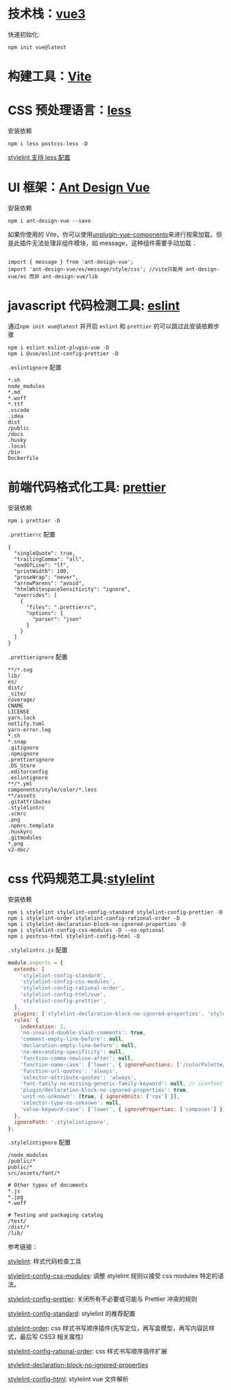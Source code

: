 # 技术栈：[vue3](https://staging-cn.vuejs.org/)

快速初始化:

```
npm init vue@latest
```

# 构建工具：[Vite](https://vitejs.cn/)

# CSS 预处理语言：[less](https://less.bootcss.com/)

安装依赖

```
npm i less postcss-less -D
```

[stylelint 支持 less 配置](https://github.com/stylelint/stylelint/issues/5663)

# UI 框架：[Ant Design Vue](https://www.antdv.com/components/overview-cn)

安装依赖

```
npm i ant-design-vue --save
```

如果你使用的 Vite，你可以使用[unplugin-vue-components](https://www.npmjs.com/package/unplugin-vue-components)来进行按需加载。但是此插件无法处理非组件模块，如 message，这种组件需要手动加载：

```

import { message } from 'ant-design-vue';
import 'ant-design-vue/es/message/style/css'; //vite只能用 ant-design-vue/es 而非 ant-design-vue/lib
```

# javascript 代码检测工具: [eslint](https://github.com/eslint/eslint)

通过`npm init vue@latest` 并开启 `eslint` 和 `prettier` 的可以跳过此安装依赖步骤

```
npm i eslint eslint-plugin-vue -D
npm i @vue/eslint-config-prettier -D
```

`.eslintignore` 配置

```
*.sh
node_modules
*.md
*.woff
*.ttf
.vscode
.idea
dist
/public
/docs
.husky
.local
/bin
Dockerfile
```

# 前端代码格式化工具: [prettier](https://prettier.io/)

安装依赖

```
npm i prettier -D
```

`.prettierrc` 配置

```
{
  "singleQuote": true,
  "trailingComma": "all",
  "endOfLine": "lf",
  "printWidth": 100,
  "proseWrap": "never",
  "arrowParens": "avoid",
  "htmlWhitespaceSensitivity": "ignore",
  "overrides": [
    {
      "files": ".prettierrc",
      "options": {
        "parser": "json"
      }
    }
  ]
}
```

`.prettierignore` 配置

```
**/*.svg
lib/
es/
dist/
_site/
coverage/
CNAME
LICENSE
yarn.lock
netlify.toml
yarn-error.log
*.sh
*.snap
.gitignore
.npmignore
.prettierignore
.DS_Store
.editorconfig
.eslintignore
**/*.yml
components/style/color/*.less
**/assets
.gitattributes
.stylelintrc
.vcmrc
.png
.npmrc.template
.huskyrc
.gitmodules
*.png
v2-doc/
```

# css 代码规范工具:[stylelint](https://stylelint.io/user-guide/get-started)

安装依赖

```
npm i stylelint stylelint-config-standard stylelint-config-prettier -D
npm i stylelint-order stylelint-config-rational-order -D
npm i stylelint-declaration-block-no-ignored-properties -D
npm i stylelint-config-css-modules -D --no-optional
npm i postcss-html stylelint-config-html -D
```

`.stylelintrc.js` 配置

```javascript
module.exports = {
  extends: [
    'stylelint-config-standard',
    'stylelint-config-css-modules',
    'stylelint-config-rational-order',
    'stylelint-config-html/vue',
    'stylelint-config-prettier',
  ],
  plugins: ['stylelint-declaration-block-no-ignored-properties', 'stylelint-less'],
  rules: {
    indentation: 2,
    'no-invalid-double-slash-comments': true,
    'comment-empty-line-before': null,
    'declaration-empty-line-before': null,
    'no-descending-specificity': null,
    'function-comma-newline-after': null,
    'function-name-case': ['lower', { ignoreFunctions: ['/colorPalette/'] }],
    'function-url-quotes': 'always',
    'selector-attribute-quotes': 'always',
    'font-family-no-missing-generic-family-keyword': null, // iconfont
    'plugin/declaration-block-no-ignored-properties': true,
    'unit-no-unknown': [true, { ignoreUnits: ['rpx'] }],
    'selector-type-no-unknown': null,
    'value-keyword-case': ['lower', { ignoreProperties: ['composes'] }],
  },
  ignorePath: '.stylelintignore',
};
```

`.stylelintignore` 配置

```
/node_modules
/public/*
public/*
src/assets/font/*

# Other types of documents
*.js
*.jpg
*.woff
​
# Testing and packaging catalog
/test/
/dist/*
/lib/
```

参考链接：

[stylelint](https://stylelint.io/user-guide/get-started): 样式代码检查工具

[stylelint-config-css-modules](https://github.com/pascalduez/stylelint-config-css-modules): 调整 stylelint 规则以接受 css modules 特定的语法。

[stylelint-config-prettier](https://github.com/prettier/stylelint-config-prettier): 关闭所有不必要或可能与 Prettier 冲突的规则

[stylelint-config-standard](https://github.com/stylelint/stylelint-config-standard): stylelint 的推荐配置

[stylelint-order](https://www.npmjs.com/package/stylelint-order): css 样式书写顺序插件(先写定位，再写盒模型，再写内容区样式，最后写 CSS3 相关属性)

[stylelint-config-rational-order](https://www.npmjs.com/package/stylelint-config-rational-order): css 样式书写顺序插件扩展

[stylelint-declaration-block-no-ignored-properties](https://www.npmjs.com/package/stylelint-declaration-block-no-ignored-properties)

[stylelint-config-html](https://www.npmjs.com/package/stylelint-config-html): stylelint vue 文件解析
